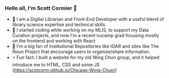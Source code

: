 ### Hello all, I'm Scott Cormier 👋

<!--
**scotcorm/scotcorm** is a ✨ _special_ ✨ repository because its `README.md` (this file) appears on your GitHub profile.
-->

- 🔭 I am a Digital Librarian and Front-End Developer with a useful blend of library science expertise and technical skills.
- 🌱 I started coding while working on my MLIS, to support my Data Curation projects, and now I'm a recent nucamp grad focusing mostly on the frontend and working with React 
- 👯 I'm a big fan of Institutional Repositories like tDAR and sites like The Noun Project that encourage users to organize/share information.  
- ⚡ Fun fact: I built a website for my old Wing Chun group, and it helped introduce me to HTML, CSS and some JS (https://scotcorm.github.io/Chicago-Wing-Chun/)

